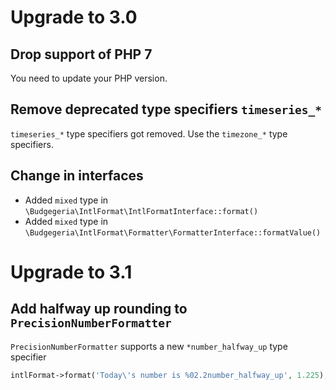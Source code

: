# Upgrade to 3.0

## Drop support of PHP 7

You need to update your PHP version.

## Remove deprecated type specifiers `timeseries_*`

`timeseries_*` type specifiers got removed. Use the `timezone_*` type specifiers.

## Change in interfaces

* Added `mixed` type in `\Budgegeria\IntlFormat\IntlFormatInterface::format()`
* Added `mixed` type in `\Budgegeria\IntlFormat\Formatter\FormatterInterface::formatValue()`

# Upgrade to 3.1

## Add halfway up rounding to `PrecisionNumberFormatter`

`PrecisionNumberFormatter` supports a new `*number_halfway_up` type specifier

``` php
intlFormat->format('Today\'s number is %02.2number_halfway_up', 1.225); // '1,23'
```
